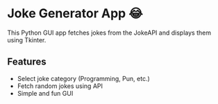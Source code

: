 # Joke Generator App 😂

This Python GUI app fetches jokes from the JokeAPI and displays them using Tkinter.

## Features
- Select joke category (Programming, Pun, etc.)
- Fetch random jokes using API
- Simple and fun GUI
